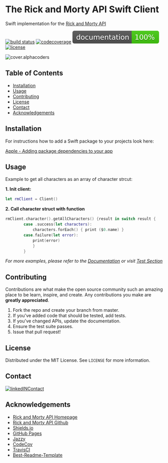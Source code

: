 # The Rick and Morty API Swift Client
Swift implementation for the [Rick and Morty API][api-link]

[![build status][travis-badge]][travis-link]
[![codecoverage][codecov-badge]][codecov-link]
[![documentation][doc-badge]][doc-link]
[![license][license-badge]][license-link]

![cover.alphacoders][banner-image]




<!-- TABLE OF CONTENTS -->
## Table of Contents

* [Installation](#installation)
* [Usage](#usage)
* [Contributing](#contributing)
* [License](#license)
* [Contact](#contact)
* [Acknowledgements](#acknowledgements)


<!-- INSTALLATION -->
## Installation

For instructions how to add a Swift package to your projects look here:

[Apple - Adding package dependencies to your app](https://developer.apple.com/documentation/xcode/adding_package_dependencies_to_your_app)


<!-- USAGE EXAMPLES -->
## Usage

Example to get all characters as an array of character strcut:

**1. Init client:**
```swift
let rmClient = Client()
```

**2. Call character struct with function**
```swift
rmClient.character().getAllCharacters() {result in switch result {
        case .success(let characters):
            characters.forEach() { print ($0.name) }
        case.failure(let error):
            print(error)
            }
        }
```

*For more examples, please refer to the [Documentation][doc-link] or visit [Test Section][test-link]*


<!-- CONTRIBUTING -->
## Contributing

Contributions are what make the open source community such an amazing place to be learn, inspire, and create. Any contributions you make are **greatly appreciated**.

1. Fork the repo and create your branch from master.
2. If you've added code that should be tested, add tests.
3. If you've changed APIs, update the documentation.
4. Ensure the test suite passes.
5. Issue that pull request!


<!-- LICENSE -->
## License

Distributed under the MIT License. See `LICENSE` for more information.


<!-- CONTACT -->
## Contact
[![linkedINContact][linkedinContactMe-badge]][linkedin-link]


<!-- ACKNOWLEDGEMENTS -->
## Acknowledgements
* [Rick and Morty API Homepage](https://rickandmortyapi.com/)
* [Rick and Morty API Github](https://github.com/afuh/rick-and-morty-api)
* [Shields.io](https://shields.io)
* [GitHub Pages](https://pages.github.com)
* [Jazzy](https://github.com/realm/jazzy)
* [CodeCov](https://codecov.io)
* [TravisCI](https://travis-ci.org/)
* [Best-Readme-Template](https://github.com/othneildrew/Best-README-Template)


<!-- MARKDOWN LINKS & IMAGES -->
<!-- https://www.markdownguide.org/basic-syntax/#reference-style-links -->
[travis-badge]: https://img.shields.io/travis/rust-lang/rust?logo=travis
[travis-link]: https://travis-ci.org/benjaminbruch/rick-morty-swift-api
[codecov-badge]: https://codecov.io/gh/benjaminbruch/rick-morty-swift-api/branch/master/graph/badge.svg
[codecov-link]: https://codecov.io/gh/benjaminbruch/rick-morty-swift-api
[doc-badge]: /docs/badge.svg
[doc-link]: https://benjaminbruch.github.io/rick-morty-swift-api/docs/index.html
[license-badge]: https://img.shields.io/github/license/benjaminbruch/rick-morty-swift-api?color=brightgreen
[license-link]: /LICENSE
[linkedinContactMe-badge]: https://img.shields.io/badge/linkedIN-CONTACT%20ME-blue?style=for-the-badge
[linkedin-link]: https://www.linkedin.com/in/benjamin-bruch
[banner-image]: https://coverfiles.alphacoders.com/478/47827.png
[test-link]: /Tests/rick-morty-swift-apiTests
[api-link]:  https://rickandmortyapi.com/

